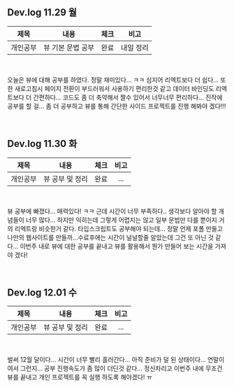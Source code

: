 ## Dev.log 11.29 월

  |제목|내용|체크|비고|
|:------:|:------:|:------:|:------:|
|개인공부|뷰 기본 문법 공부|완료|내일 정리|


<br />

오늘은 뷰에 대해 공부를 하였다. 정말 재미있다... ㅋㅋ 심지어 리엑트보다 더 쉽다... 또 한 새로고침시 페이지 전환이 부드러워서 사용하기 편리한것 같고 데이터 바인딩도 리엑트보다 더 간편하다... 코드도 좀 더 축약해서 짤수 있어서 너무너무 편리하다... 진작에 공부를 할 걸... 좀 더 공부하고 뷰를 통해 간단한 사이드 프로젝트를 진행 해봐야 겠다!!!

<br />

## Dev.log 11.30 화

  |제목|내용|체크|비고|
|:------:|:------:|:------:|:------:|
|개인공부|뷰 공부 및 정리|완료|...|


<br />

뷰 공부에 빠졌다... 매력있다! ㅋㅋ 근데 시간이 너무 부족하다.. 생각보다 알아야 할 개념들이 너무 많다... 하지만 익히는데 그렇게 어렵지는 않고 일부 문법만 다를 뿐이지 거의 리엑트랑 비슷한거 같다. 타입스크립트도 공부해야 되는데... 정말 언제 포폴 만들고 나만의 웹사이트를 만들까...수료후에는 시간이 널널할줄 알았는데 그건 또 아닌 것 같다... 이번주 내로 뷰에 대한 공부를 끝내고 뷰를 활용해서 뭔가 만들어 보는 시간을 가져야 겠다!

<br />

## Dev.log 12.01 수

  |제목|내용|체크|비고|
|:------:|:------:|:------:|:------:|
|개인공부|뷰 공부 및 정리|완료|...|


<br />

벌써 12월 달이다... 시간이 너무 빨리 흘러간다... 아직 준비가 덜 된 상태이다... 연말이여서 그런지... 공부 진행속도가 좀 많이 더딘것 같다... 정신차리고 이번주 내에 무조건 뷰를 끝내고 개인 프로젝트를 꼭 실행 하도록 해야겠다! ㅠ